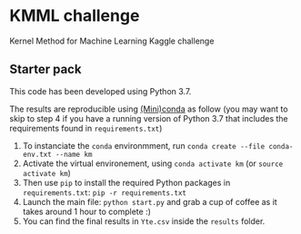 # KMML challenge
Kernel Method for Machine Learning Kaggle challenge

## Starter pack

This code has been developed using Python 3.7.

The results are reproducible using [(Mini)conda](https://docs.conda.io/en/latest/miniconda.html) as follow (you may want to skip to step 4 if you have a running version of Python 3.7 that includes the requirements found in ``requirements.txt``)

1. To instanciate the ``conda`` environmment, run ``conda create --file conda-env.txt --name km``
2. Activate the virtual environement, using ``conda activate km`` (or ``source activate km``)
3. Then use ``pip`` to install the required Python packages in ``requirements.txt``: ``pip -r requirements.txt``
4. Launch the main file: ``python start.py`` and grab a cup of coffee as it takes around 1 hour to complete :)
5. You can find the final results in ``Yte.csv`` inside the ``results`` folder.
